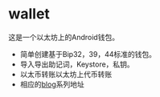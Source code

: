 # wallet
这是一个以太坊上的Android钱包。
* 简单创建基于Bip32，39，44标准的钱包。 
* 导入导出助记词，Keystore，私钥。 
* 以太币转账以太坊上代币转账 
* 相应的[blog](https://mp.csdn.net/postedit/82775643)系列地址
